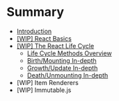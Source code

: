 # Summary

* [Introduction](README.md)
* [[WIP] React Basics](react_basics/introduction.md)
* [[WIP] The React Life Cycle](life_cycle/introduction.md)
   * [Life Cycle Methods Overview](life_cycle/lifecycle_methods_overview.md)
   * [Birth/Mounting In-depth](life_cycle/birth_mounting_indepth.md)
   * [Growth/Update In-depth](life_cycle/growth_update_indepth.md)
   * [Death/Unmounting In-depth](life_cycle/death_unmounting_indepth.md)
* [WIP] Item Renderers
* [WIP] Immutable.js

